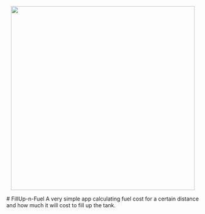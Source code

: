 <p align="center">
  <img src="./assets/image.png" width="480" />
</p>
# FillUp-n-Fuel
A very simple app calculating fuel cost for a certain distance and how much it will cost to fill up the tank. 


